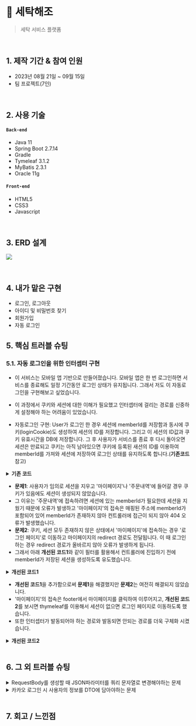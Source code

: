 # :pushpin: 세탁해조

> 세탁 서비스 플랫폼

</br>

## 1. 제작 기간 & 참여 인원

-   2023년 08월 21일 ~ 09월 15일
-   팀 프로젝트(7인)

</br>

## 2. 사용 기술

#### `Back-end`

-   Java 11
-   Spring Boot 2.7.14
-   Gradle
-   Tymeleaf 3.1.2
-   MyBatis 2.3.1
-   Oracle 11g

#### `Front-end`

-   HTML5
-   CSS3
-   Javascript

</br>

## 3. ERD 설계

![](https://private-user-images.githubusercontent.com/140701897/270906158-458434d6-77a5-433f-9278-095c5f6ccc52.png?jwt=eyJhbGciOiJIUzI1NiIsInR5cCI6IkpXVCJ9.eyJpc3MiOiJnaXRodWIuY29tIiwiYXVkIjoicmF3LmdpdGh1YnVzZXJjb250ZW50LmNvbSIsImtleSI6ImtleTEiLCJleHAiOjE2OTU4MDE4ODcsIm5iZiI6MTY5NTgwMTU4NywicGF0aCI6Ii8xNDA3MDE4OTcvMjcwOTA2MTU4LTQ1ODQzNGQ2LTc3YTUtNDMzZi05Mjc4LTA5NWM1ZjZjY2M1Mi5wbmc_WC1BbXotQWxnb3JpdGhtPUFXUzQtSE1BQy1TSEEyNTYmWC1BbXotQ3JlZGVudGlhbD1BS0lBSVdOSllBWDRDU1ZFSDUzQSUyRjIwMjMwOTI3JTJGdXMtZWFzdC0xJTJGczMlMkZhd3M0X3JlcXVlc3QmWC1BbXotRGF0ZT0yMDIzMDkyN1QwNzU5NDdaJlgtQW16LUV4cGlyZXM9MzAwJlgtQW16LVNpZ25hdHVyZT0xOWMxZDA4NGI1OGZiZmUyZGRiN2RlYzQzMDlmYzJjYmI4Y2UwN2FjNDc4MzdiNmE2MTIyZDNhN2RlYWQ3MzA3JlgtQW16LVNpZ25lZEhlYWRlcnM9aG9zdCZhY3Rvcl9pZD0wJmtleV9pZD0wJnJlcG9faWQ9MCJ9.c8m8Or9RPKdmQ1Ti0ApOD72CUEou9nSb3NdHmIeC5DI)

</br>

## 4. 내가 맡은 구현

- 로그인, 로그아웃
- 아이디 및 비밀번호 찾기
- 회원가입
- 자동 로그인

## 5. 핵심 트러블 슈팅

### 5.1. 자동 로그인을 위한 인터셉터 구현

-   이 서비스는 모바일 앱 기반으로 만들어졌습니다. 모바일 앱은 한 번 로그인하면 서비스를 종료해도 일정 기간동안 로그인 상태가 유지됩니다. 그래서 저도 이 자동로그인을 구현해보고 싶었습니다.

-   이 과정에서 쿠키와 세션에 대한 이해가 필요했고 인터셉터에 걸리는 경로를 신중하게 설정해야 하는 어려움이 있었습니다.

-   자동로그인 구현: User가 로그인 한 경우 세션에 memberId를 저장함과 동시에 쿠키(loginCookie)도 생성하여 세션의 ID를 저장합니다. 그리고 이 세션의 ID값과 쿠키 유효시간을 DB에 저장합니다. 그 후 사용자가 서비스를 종료 후 다시 돌아오면 세션은 만료되고 쿠키는 아직 남아있으면 쿠키에 등록된 새션의 ID를 이용하여 memberId를 가져와 세션에 저장하여 로그인 상태를 유지하도록 합니다.(**기존코드** 참고)

<details>
<summary><b>기존 코드</b></summary>
<div markdown="1">

`loginController.java`

```java
session.setAttribute(SessionConstant.LOGIN_MEMBER, userDto.getMemberId());
Cookie cookie = new Cookie("loginCookie", session.getId());
cookie.setPath("/");
int amount = 60 * 60 * 24 * 7;
// 단위는 (초)임으로 7일정도로 유효시간을 설정해 준다.
cookie.setMaxAge(amount);
// 쿠키를 적용해 준다.
response.addCookie(cookie);
Date limit = new Date(System.currentTimeMillis() + (1000*amount));
// 현재 세션 id와 유효시간을 사용자 테이블에 저장한다.
service.keepLogin(session.getId(), limit, userDto.getMemberId());

```

`WebConfig.java`

```java
registry.addInterceptor(new LoginCheckInterceptor(loginService))
.order(1)
.addPathPatterns("/laundry/**")
.excludePathPatterns("/css/**", "/images/**", "/js/**", "/font/**", "/","/members//**",
"/login/**", "/price/**", "/subscription/**","/register", "/check/**");
```

`LoginCheckInterceptor.java`

```java
@Override
public boolean preHandle(HttpServletRequest request, HttpServletResponse response, Object handler) throws Exception {
    String requestURI = request.getRequestURI();
    log.info("인증 체크 인터셉터 실행 {}", requestURI);
    HttpSession session = request.getSession(true);

    // 세션이 없거나 세션에 저장된 memberId가 없는 경우
    if (session == null || session.getAttribute(SessionConstant.LOGIN_MEMBER) == null) {
    // 웹에 있는 쿠키를 가져온다.
    Cookie loginCookie = WebUtils.getCookie(request,"loginCookie");

    // loginCookie가 있는 경우 쿠키에 저장된 세션ID값을 이용해 memberId를 가져와 세션에 저장
    if(loginCookie != null){
        String sessionId = loginCookie.getValue();
        MemberDto memberDto = loginService.checkUserWithSessionId(sessionId);
        if(memberDto != null){
            session.setAttribute(SessionConstant.LOGIN_MEMBER, memberDto.getMemberId());
            return true;
        }
    }else{
        log.info("인증되지않은 사용자 요청");
        response.sendRedirect("/login?redirectURL=" + requestURI);
        return false;
        }
    }
    log.info("인증된 사용자");
    return true;
}
```

</div>
</details>

-   **문제1**: 사용자가 임의로 세션을 지우고 '마이페이지'나 '주문내역'에 들어갈 경우 쿠키가 있음에도 세션이 생성되지 않았습니다.
-   그 이유는 '주문내역'에 접속하려면 세션에 있는 memberId가 필요한데 세션을 지웠기 때문에 오류가 발생하고 '마이페이지'의 접속은 매핑된 주소에 memberId가 포함되어 있어 memberId가 존재하지 않아 컨트롤러에 접근이 되지 않아 404 오류가 발생했습니다.
-   **문제2**: 쿠키, 세션 모두 존재하지 않은 상태에서 '마이페이지'에 접속하는 경우 '로그인 페이지'로 이동하고 마이페이지의 redirect 경로도 전달됩니다. 이 때 로그인 하는 경우 redirect 경로가 올바르지 않아 오류가 발생하게 됩니다.
-   그래서 아래 **개선된 코드1**와 같이 필터를 활용해서 컨트롤러에 진입하기 전에 memberId가 저장된 세션을 생성하도록 유도했습니다.
<details>
<summary><b>개선된 코드1</b></summary>
<div markdown="1">

```java
@Override
public void doFilter(ServletRequest request, ServletResponse response, FilterChain chain) throws IOException, ServletException {
    HttpServletRequest req = (HttpServletRequest) request;
    Cookie loginCookie = WebUtils.getCookie(req,"loginCookie");
    if(loginCookie != null){
        HttpSession session = req.getSession();
        String sessionId = loginCookie.getValue();
        MemberDto memberDto = loginService.checkUserWithSessionId(sessionId);
        if(memberDto != null){
            session.setAttribute(SessionConstant.LOGIN_MEMBER, memberDto.getMemberId());
        }else{
            return;
        }
    }
    chain.doFilter(request, response);
}
```

</div>
</details>

-   **개선된 코드1**을 추가함으로써 **문제1**을 해결했지만 **문제2**는 여전히 해결되지 않았습니다.
-   '마이페이지'의 접속은 footer에서 마이페이지를 클릭하여 이루어지고, **개선된 코드2**를 보시면 thymeleaf를 이용해서 세션이 없으면 로그인 페이지로 이동하도록 했습니다.
-   또한 인터셉터가 발동되어야 하는 경로와 발동되면 안되는 경로를 더욱 구체화 시켰습니다.

<details>
<summary><b>개선된 코드2</b></summary> 
<div markdown="1">

`project_footer.html` :pushpin: [코드확인](https://github.com/geonwoo05/laundry_project/blob/develop/src/main/resources/templates/common/project_footer.html#L29)

```html
<th:block th:if="${session.memberId != null}">
    <a th:href="@{/members/{memberId}/mypage(memberId=${session.memberId})}">
        <button type="button" class="mypage">
            <!-- 선택된 버튼 -->
            <svg xmlns="http://www.w3.org/2000/svg" th:if="${footer == 'mypage'}" viewBox="0 0 448 512">
                <path
                    id="mypageButton1"
                    d="M224 256A128 128 0 1 0 224 0a128 128 0 1 0 0 256zm-45.7 48C79.8 304 0 383.8 0 482.3C0 498.7 13.3 512 29.7 512H418.3c16.4 0 29.7-13.3 29.7-29.7C448 383.8 368.2 304 269.7 304H178.3z"
                />
            </svg>
            <!-- 선택되지 않은 버튼 -->
            <svg xmlns="http://www.w3.org/2000/svg" th:if="${footer != 'mypage'}" viewBox="0 0 448 512">
                <path
                    id="mypageButton2"
                    d="M336 128a112 112 0 1 0 -224 0 112 112 0 1 0 224 0zM96 128a128 128 0 1 1 256 0A128 128 0 1 1 96 128zM16 482.3c0 7.6 6.1 13.7 13.7 13.7H418.3c7.6 0 13.7-6.1 13.7-13.7C432 392.7 359.3 320 269.7 320H178.3C88.7 320 16 392.7 16 482.3zm-16 0C0 383.8 79.8 304 178.3 304h91.4C368.2 304 448 383.8 448 482.3c0 16.4-13.3 29.7-29.7 29.7H29.7C13.3 512 0 498.7 0 482.3z"
                />
            </svg>
            <span>마이페이지</span>
        </button>
    </a>
</th:block>
<th:block th:if="${session.memberId == null}">
    <a th:href="@{/login}">
        <button type="button" class="mypage">
            <!-- 선택된 버튼 -->
            <svg xmlns="http://www.w3.org/2000/svg" th:if="${footer == 'mypage'}" viewBox="0 0 448 512">
                <path
                    id="mypageButton1"
                    d="M224 256A128 128 0 1 0 224 0a128 128 0 1 0 0 256zm-45.7 48C79.8 304 0 383.8 0 482.3C0 498.7 13.3 512 29.7 512H418.3c16.4 0 29.7-13.3 29.7-29.7C448 383.8 368.2 304 269.7 304H178.3z"
                />
            </svg>
            <!-- 선택되지 않은 버튼 -->
            <svg xmlns="http://www.w3.org/2000/svg" th:if="${footer != 'mypage'}" viewBox="0 0 448 512">
                <path
                    id="mypageButton2"
                    d="M336 128a112 112 0 1 0 -224 0 112 112 0 1 0 224 0zM96 128a128 128 0 1 1 256 0A128 128 0 1 1 96 128zM16 482.3c0 7.6 6.1 13.7 13.7 13.7H418.3c7.6 0 13.7-6.1 13.7-13.7C432 392.7 359.3 320 269.7 320H178.3C88.7 320 16 392.7 16 482.3zm-16 0C0 383.8 79.8 304 178.3 304h91.4C368.2 304 448 383.8 448 482.3c0 16.4-13.3 29.7-29.7 29.7H29.7C13.3 512 0 498.7 0 482.3z"
                />
            </svg>
            <span>마이페이지</span>
        </button>
    </a>
</th:block>
```

<br/>

`WebConfig.java`

```java
@Override
public void addInterceptors(InterceptorRegistry registry) {
    // 로그인 체크 인터셉터
    registry.addInterceptor(new LoginCheckInterceptor(loginService))
                .order(1)
                .addPathPatterns("/laundry/**", "/orders/**", "/members/**")
                .excludePathPatterns("/css/**", "/images/**", "/js/**", "/", "/font/**", "/members//**","/orders/*/payment/webhook");

}
```

</div>
</details>

</br>

## 6. 그 외 트러블 슈팅

<details>
<summary>RequestBody를 생성할 때 JSON파라미터를 쿼리 문자열로 변경해야하는 문제</summary>
<div markdown="1">

-   okHttp에서 제공하는 HttpUrl.Builder를 이용하여 URL의 쿼리 문자열을 반환하는 'encodeParameters'메서드를 만들어서 해결

```java
public String encodeParameters(JSONObject params) {
    HttpUrl.Builder urlBuilder = HttpUrl.parse(KAKAO_REDIRECT_URL).newBuilder();
    for (String key : params.keySet()) {
        urlBuilder.addQueryParameter(key, params.getString(key));
    }
    return urlBuilder.build().encodedQuery();
}

```

</div>
</details>

<details>
<summary>카카오 로그인 시 사용자의 정보를 DTO에 담아야하는 문제</summary>
<div markdown="1">

-   ObjectMapper 객체를 이용하여 JSON데이터를 java객체에 저장하면 된다.
-   DeserializationFeature.FAIL_ON_UNKNOWN_PROPERTIES 설정은 JSON데이터에 java 클래스에 없는 속성이 있어도 예외를 던지지 않게 하는 설정이다.

```java
ObjectMapper obMapper = new ObjectMapper();
obMapper.configure(DeserializationFeature.FAIL_ON_UNKNOWN_PROPERTIES, false);
KakaoProfile kakaoProfile = null;
try {
    kakaoProfile = obMapper.readValue(body.string(), KakaoProfile.class);
}catch(JsonMappingException e){
    e.printStackTrace();

}catch (JsonProcessingException e){
    e.printStackTrace();
}
```

</div>
</details>

</br>

## 7. 회고 / 느낀점

>

